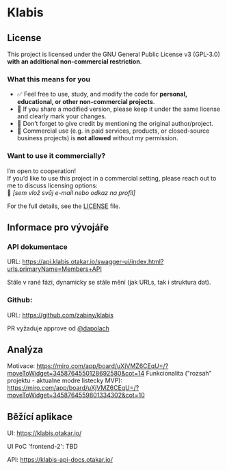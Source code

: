 # Klabis

## License

This project is licensed under the GNU General Public License v3 (GPL-3.0)  
**with an additional non-commercial restriction**.

### What this means for you

- ✅ Feel free to use, study, and modify the code for **personal, educational, or other non-commercial projects**.
- 🔄 If you share a modified version, please keep it under the same license and clearly mark your changes.
- 📝 Don’t forget to give credit by mentioning the original author/project.
- 🚫 Commercial use (e.g. in paid services, products, or closed-source business projects) is **not allowed** without my
  permission.

### Want to use it commercially?

I’m open to cooperation!  
If you’d like to use this project in a commercial setting, please reach out to me to discuss licensing options:  
📧 *[sem vlož svůj e-mail nebo odkaz na profil]*

For the full details, see the [LICENSE](./LICENSE) file.

## Informace pro vývojáře

### API dokumentace

URL: https://api.klabis.otakar.io/swagger-ui/index.html?urls.primaryName=Members+API

Stále v rané fázi, dynamicky se stále mění (jak URLs, tak i struktura dat).

### Github:

URL: https://github.com/zabiny/klabis

PR vyžaduje approve od [@dapolach](https://github.com/dapolach)

## Analýza

Motivace: https://miro.com/app/board/uXjVMZ6CEqU=/?moveToWidget=3458764550128692580&cot=14
Funkcionalita ("rozsah" projektu - aktualne modre listecky
MVP): https://miro.com/app/board/uXjVMZ6CEqU=/?moveToWidget=3458764559801334302&cot=10

## Běžící aplikace

UI: https://klabis.otakar.io/

UI PoC 'frontend-2': TBD

API: https://klabis-api-docs.otakar.io/

